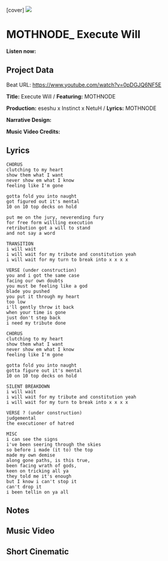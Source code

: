 [cover] ![](57175019_319474918741616_8502199518755923887_n.jpg)

# MOTHNODE_ Execute Will

**Listen now:** 

## Project Data

Beat URL: https://www.youtube.com/watch?v=0pDGJQ6NF5E

**Title:** Execute Will / **Featuring:** MOTHNODE

**Production:** eseshu x Instinct x NetuH  / **Lyrics:** MOTHNODE

**Narrative Design:**

**Music Video Credits:**

## Lyrics

```
CHORUS
clutching to my heart
show them what I want
never show em what I know
feeling like I'm gone

gotta fold you into naught 
got figured out it's mental
10 on 10 top decks on hold

put me on the jury, neverending fury
for free form willling execution
retribution got a will to stand 
and not say a word

TRANSITION
i will wait
i will wait for my tribute and constitution yeah
i will wait for my turn to break into x x x x 

VERSE (under construction)
you and i got the same case
facing our own doubts
you must be feeling like a god
blade you pushed
you put it through my heart 
too low
i'll gently throw it back
when your time is gone
just don't step back 
i need my tribute done

CHORUS
clutching to my heart
show them what I want
never show em what I know
feeling like I'm gone

gotta fold you into naught 
gotta figure out it's mental
10 on 10 top decks on hold

SILENT BREAKDOWN
i will wait
i will wait for my tribute and constitution yeah
i will wait for my turn to break into x x x x 

VERSE ? (under construction)
judgemental
the executioner of hatred

MISC
i can see the signs
i've been seering through the skies
so before i made (it to) the top
made my own demise
along gone paths, is this true, 
been facing wrath of gods, 
keen on tricking all ya 
they told me it's enough
but I know i can't stop it
can't drop it
i been tellin on ya all

```

## Notes

## Music Video

## Short Cinematic
